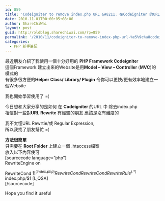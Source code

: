 ```yaml
---
id: 859
title: 'Codeigniter to remove index.php URL &#8211; 在Codeigniter 的URL 除去index.php'
date: 2010-11-01T00:00:05+08:00
author: ShareChiWai
layout: post
guid: http://oldblog.sharechiwai.com/?p=859
permalink: '/2010/11/codeigniter-to-remove-index-php-url-%e5%9c%a8codeigniter-%e7%9a%84url-%e4%b8%ad-%e9%99%a4%e5%8e%bbindex-php/'
categories:
  - PHP 新手筆記
---
```

最近朋友介紹了我使用一個十分好用的 **PHP Framework Codeignite**r  
這個Framework 建立出來的Website是用**Model &#8211; View &#8211; Controller** (**MVC**)的 模式的  
有很多很方便的**Helper Class/ Library/ Plugin** 令你可以更快/更有效率地建立一個Website

我也開始學習使用了 =)

今日想和大家分享的是如何 在 **Codeigniter** 的URL 中 除去index.php  
相信對一些對**URL Rewrite** 有經驗的朋友 應該是沒有難度的

我不太懂URL Rewrtie/或 Regular Expression,  
所以我找了朋友幫忙 =)

**方法很簡單**  
只需要在 **Root Folder** 上建立一個 .htaccess檔案  
放入以下內容使可  
[sourcecode language=&#8221;php&#8221;]  
RewriteEngine on

RewriteCond $1 !^(index.php)  
RewriteCond %{REQUEST_FILENAME} !-f  
RewriteCond %{REQUEST_FILENAME} !-d  
RewriteRule ^(.*)$ index.php/$1 [L,QSA]  
[/sourcecode]

Hope you find it useful